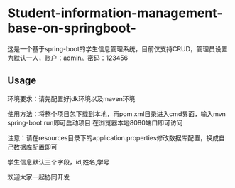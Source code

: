 # Student-information-management-base-on-springboot-

<p>这是一个基于spring-boot的学生信息管理系统，目前仅支持CRUD，管理员设置为默认一人，账户：admin。密码：123456</p>

## Usage

<p>环境要求：请先配置好jdk环境以及maven环境</p>

<p>使用方法：将整个项目包下载到本地，再pom.xml目录进入cmd界面，输入mvn spring-boot:run即可启动项目
         在浏览器本地8080端口即可访问</p>

<p>注意：请在resources目录下的application.properties修改数据库配置，换成自己数据库配置即可</p>

<p>学生信息默认三个字段，id,姓名,学号</p>

<p>欢迎大家一起协同开发</p>
